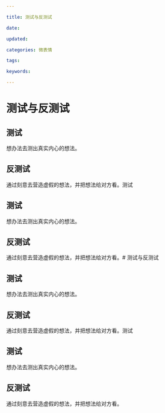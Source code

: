 ```yaml
---

title: 测试与反测试

date: 

updated: 

categories: 微表情

tags: 

keywords: 

---
```

# 测试与反测试

## 测试

想办法去测出真实内心的想法。

##  反测试

通过刻意去营造虚假的想法，并把想法给对方看。测试

## 测试

想办法去测出真实内心的想法。

##  反测试

通过刻意去营造虚假的想法，并把想法给对方看。# 测试与反测试

## 测试

想办法去测出真实内心的想法。

##  反测试

通过刻意去营造虚假的想法，并把想法给对方看。测试

## 测试

想办法去测出真实内心的想法。

##  反测试

通过刻意去营造虚假的想法，并把想法给对方看。